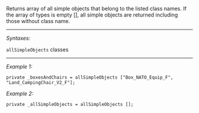 Returns array of all simple objects that belong to the listed class names. If the array of types is empty [], all simple objects are returned including those without class name.


---
*Syntaxes:*

`allSimpleObjects` classes

---
*Example 1:*

```sqf
private _boxesAndChairs = allSimpleObjects ["Box_NATO_Equip_F", "Land_CampingChair_V2_F"];
```

*Example 2:*

```sqf
private _allSimpleObjects = allSimpleObjects [];
```